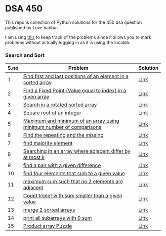 # DSA 450
This repo is collection of Python  solutions for the 450 dsa question published by Love babbar.

I am using [this](https://450dsa.com/) to keep track of the problems since it allows you to mark problems without actually logging in as it is using the localdb.

### Search and Sort

| S.no | Problem |  Solution |
| --- | --- | --- | 
|1| [Find first and last positions of an element in a sorted array](https://practice.geeksforgeeks.org/problems/first-and-last-occurrences-of-x3116/1) | [Link](https://github.com/blackviking27/DSA-450-Python/blob/main/search_and_sort/1.py)| 
|2| [Find a Fixed Point (Value equal to index) in a given array](https://practice.geeksforgeeks.org/problems/value-equal-to-index-value1330/1) | [Link](https://github.com/blackviking27/DSA-450-Python/blob/main/search_and_sort/2.py)| 
|3| [	Search in a rotated sorted array](https://leetcode.com/problems/search-in-rotated-sorted-array/) | [Link](https://github.com/blackviking27/DSA-450-Python/blob/main/search_and_sort/3.py) |
|4| [Square root of an integer](https://practice.geeksforgeeks.org/problems/count-squares3649/1) | [Link](https://github.com/blackviking27/DSA-450-Python/blob/main/search_and_sort/4.py) |
|5| [Maximum and minimum of an array using minimum number of comparisons](https://www.geeksforgeeks.org/maximum-and-minimum-in-an-array/) | [Link](https://github.com/blackviking27/DSA-450-Python/blob/main/search_and_sort/5.py) |
|6| [	Find the repeating and the missing](https://practice.geeksforgeeks.org/problems/find-missing-and-repeating2512/1) | [Link](https://github.com/blackviking27/DSA-450-Python/blob/main/search_and_sort/6.py) |
|7| [	find majority element](https://practice.geeksforgeeks.org/problems/majority-element/0) | [Link](https://github.com/blackviking27/DSA-450-Python/blob/main/search_and_sort/7.py) |
|8| [Searching in an array where adjacent differ by at most k](https://www.geeksforgeeks.org/searching-array-adjacent-differ-k/) | [Link](https://github.com/blackviking27/DSA-450-Python/blob/main/search_and_sort/8.py) |
|9| [find a pair with a given difference](https://practice.geeksforgeeks.org/problems/find-pair-given-difference/0) | [Link](https://github.com/blackviking27/DSA-450-Python/blob/main/search_and_sort/9.py) |
|10| [find four elements that sum to a given value](https://practice.geeksforgeeks.org/problems/find-all-four-sum-numbers/0) | [Link](https://github.com/blackviking27/DSA-450-Python/blob/main/search_and_sort/10.py) |
|11| [maximum sum such that no 2 elements are adjacent](https://practice.geeksforgeeks.org/problems/stickler-theif/0) |[Link](https://github.com/blackviking27/DSA-450-Python/blob/main/search_and_sort/11.py) |
|12| [Count triplet with sum smaller than a given value](https://practice.geeksforgeeks.org/problems/count-triplets-with-sum-smaller-than-x5549/1) |[Link](https://github.com/blackviking27/DSA-450-Python/blob/main/search_and_sort/12.py) |
|13| [merge 2 sorted arrays](https://practice.geeksforgeeks.org/problems/merge-two-sorted-arrays5135/1) |[Link](https://github.com/blackviking27/DSA-450-Python/blob/main/search_and_sort/13.py) |
|14| [print all subarrays with 0 sum](https://practice.geeksforgeeks.org/problems/zero-sum-subarrays/0) |[Link](https://github.com/blackviking27/DSA-450-Python/blob/main/search_and_sort/14.py) |
|15| [Product array Puzzle](https://practice.geeksforgeeks.org/problems/product-array-puzzle/0) |[Link](https://github.com/blackviking27/DSA-450-Python/blob/main/search_and_sort/15.py) |



